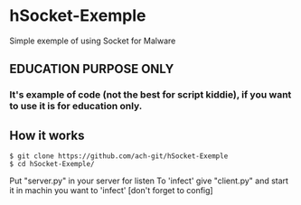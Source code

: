 # hSocket-Exemple
Simple exemple of using Socket for Malware

## EDUCATION PURPOSE ONLY

### It's example of code (not the best for script kiddie), if you want to use it is for education only.

## How it works
```
$ git clone https://github.com/ach-git/hSocket-Exemple
$ cd hSocket-Exemple/
```
Put "server.py" in your server for listen
To 'infect' give "client.py" and start it in machin you want to 'infect'
[don't forget to config]
